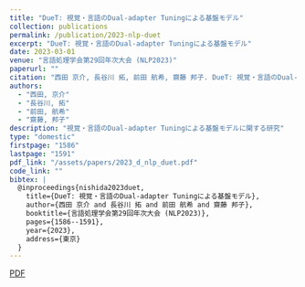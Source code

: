 ```yaml
---
title: "DueT: 視覚・言語のDual-adapter Tuningによる基盤モデル"
collection: publications
permalink: /publication/2023-nlp-duet
excerpt: "DueT: 視覚・言語のDual-adapter Tuningによる基盤モデル"
date: 2023-03-01
venue: "言語処理学会第29回年次大会 (NLP2023)"
paperurl: ""
citation: "西田 京介, 長谷川 拓, 前田 航希, 齋藤 邦子. DueT: 視覚・言語のDual-adapter Tuningによる基盤モデル. 言語処理学会第29回年次大会 (NLP2023), B7-3, pp. 1586–1591, 2023年3月."
authors:
  - "西田, 京介"
  - "長谷川, 拓"
  - "前田, 航希"
  - "齋藤, 邦子"
description: "視覚・言語のDual-adapter Tuningによる基盤モデルに関する研究"
type: "domestic"
firstpage: "1586"
lastpage: "1591"
pdf_link: "/assets/papers/2023_d_nlp_duet.pdf"
code_link: ""
bibtex: |
  @inproceedings{nishida2023duet,
    title={DueT: 視覚・言語のDual-adapter Tuningによる基盤モデル},
    author={西田 京介 and 長谷川 拓 and 前田 航希 and 齋藤 邦子},
    booktitle={言語処理学会第29回年次大会 (NLP2023)},
    pages={1586--1591},
    year={2023},
    address={東京}
  }
---
```


[PDF](/assets/papers/2023_d_nlp_duet.pdf)

